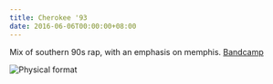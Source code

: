 ```yaml
---
title: Cherokee '93
date: 2016-06-06T00:00:00+08:00
---
```


Mix of southern 90s rap, with an emphasis on memphis.
[Bandcamp](https://rmtapes.bandcamp.com/album/cherokee-93-extended)

![Physical format](https://f4.bcbits.com/img/0007597003_10.jpg)